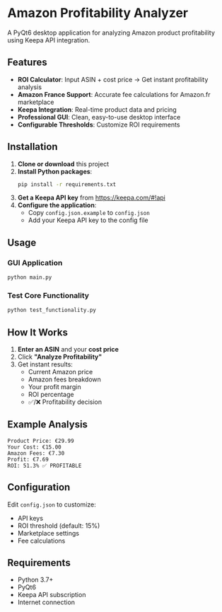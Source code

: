 # Amazon Profitability Analyzer

A PyQt6 desktop application for analyzing Amazon product profitability using Keepa API integration.

## Features

- **ROI Calculator**: Input ASIN + cost price → Get instant profitability analysis
- **Amazon France Support**: Accurate fee calculations for Amazon.fr marketplace
- **Keepa Integration**: Real-time product data and pricing
- **Professional GUI**: Clean, easy-to-use desktop interface
- **Configurable Thresholds**: Customize ROI requirements

## Installation

1. **Clone or download** this project
2. **Install Python packages**:
   ```bash
   pip install -r requirements.txt
   ```
3. **Get a Keepa API key** from https://keepa.com/#!api
4. **Configure the application**:
   - Copy `config.json.example` to `config.json`
   - Add your Keepa API key to the config file

## Usage

### GUI Application
```bash
python main.py
```

### Test Core Functionality
```bash
python test_functionality.py
```

## How It Works

1. **Enter an ASIN** and your **cost price**
2. Click **"Analyze Profitability"**
3. Get instant results:
   - Current Amazon price
   - Amazon fees breakdown
   - Your profit margin
   - ROI percentage
   - ✅/❌ Profitability decision

## Example Analysis

```
Product Price: €29.99
Your Cost: €15.00
Amazon Fees: €7.30
Profit: €7.69
ROI: 51.3% ✅ PROFITABLE
```

## Configuration

Edit `config.json` to customize:
- API keys
- ROI threshold (default: 15%)
- Marketplace settings
- Fee calculations

## Requirements

- Python 3.7+
- PyQt6
- Keepa API subscription
- Internet connection
